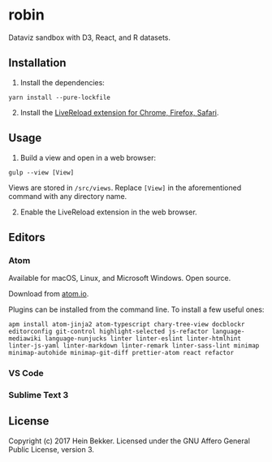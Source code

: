 # robin

Dataviz sandbox with D3, React, and R datasets.

## Installation

1. Install the dependencies:

  ```
  yarn install --pure-lockfile
  ```

2. Install the [LiveReload extension for Chrome, Firefox, Safari](http://livereload.com/extensions).

## Usage

1. Build a view and open in a web browser:

  ```
  gulp --view [View]
  ```

  Views are stored in `/src/views`. Replace `[View]` in the aforementioned command with any directory name.

2. Enable the LiveReload extension in the web browser.

## Editors

### Atom

Available for macOS, Linux, and Microsoft Windows. Open source.

Download from [atom.io](https://atom.io).

Plugins can be installed from the command line. To install a few useful ones:

  ```
  apm install atom-jinja2 atom-typescript chary-tree-view docblockr editorconfig git-control highlight-selected js-refactor language-mediawiki language-nunjucks linter linter-eslint linter-htmlhint linter-js-yaml linter-markdown linter-remark linter-sass-lint minimap minimap-autohide minimap-git-diff prettier-atom react refactor
  ```

### VS Code

### Sublime Text 3

## License

Copyright (c) 2017 Hein Bekker. Licensed under the GNU Affero General Public License, version 3.

